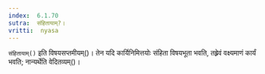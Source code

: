 ```yaml
---
index:  6.1.70
sutra:  संहितायाम्?।
vritti:  nyasa
---
```


`संहितायाम्()` इति विषयसप्तमीयम्()। तेन यदि कार्यिनिमित्तयोः संहिता विषयभूता भवति, तह्र्रेवं वक्ष्यमाणं कार्यं भवति; नान्यर्थेति वेदितव्यम्()।
